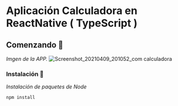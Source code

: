 # Aplicación Calculadora en ReactNative ( TypeScript )

## Comenzando 🚀
_Imgen de la APP._
![Screenshot_20210409_201052_com calculadora](https://user-images.githubusercontent.com/27541840/114253909-0a1e2000-9972-11eb-9e90-a5c50163a5e1.jpg)


### Instalación 🔧
_Instalación de paquetes de Node_
```
npm install
```
